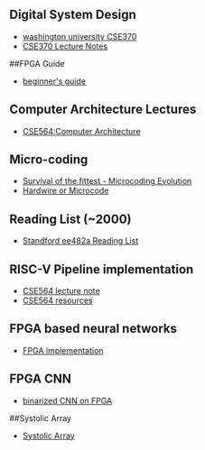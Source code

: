 ## Digital System Design
- [washington university CSE370](https://courses.cs.washington.edu/courses/cse370/09au/)
- [CSE370 Lecture Notes](https://courses.cs.washington.edu/courses/cse370/10sp/pdfs/lectures/)

##FPGA Guide 
- [beginner's guide](https://numato.com/kb/learning-fpga-verilog-beginners-guide-part-1-introduction/?utm_expid=.7ZBm96RhTSyo2rg6tZl_vQ.0&utm_referrer=)

## Computer Architecture Lectures
- [CSE564:Computer Architecture](https://passlab.github.io/CSE564/)


## Micro-coding
- [Survival of the fittest - Microcoding Evolution](https://passlab.github.io/CSE564/resources/MicrocodeIntro_Matloff_Franklin04.pdf)
- [Hardwire or Microcode](https://passlab.github.io/CSE564/resources/MicrocodeVSHardwire_Koopman87.pdf)

## Reading List (~2000)
- [Standford ee482a Reading List](http://cva.stanford.edu/classes/ee482a/readlist_v1.htm)


## RISC-V Pipeline implementation
- [CSE564 lecture note](https://passlab.github.io/CSE564/notes/lecture09_RISCV_Impl_pipeline.pdf)
- [CSE564 resources](https://passlab.github.io/CSE564/resources/)

## FPGA based neural networks
- [FPGA implementation](http://lab.fs.uni-lj.si/lasin/wp/IMIT_files/neural/doc/Omondi2006.pdf)

## FPGA CNN
- [binarized CNN on FPGA](https://www.slideshare.net/ssuser06e0c5/binarized-cnn-on-fpga)


##Systolic Array 
- [Systolic Array](http://ashanpeiris.blogspot.com/2015/08/digital-design-of-systolic-array.html)
